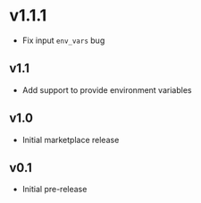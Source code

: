 
# v1.1.1
- Fix input `env_vars` bug

## v1.1
- Add support to provide environment variables

## v1.0
- Initial marketplace release

## v0.1
- Initial pre-release
